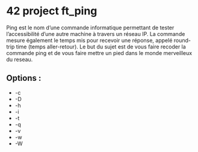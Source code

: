 # 42 project ft_ping

Ping est le nom d’une commande informatique permettant de tester l’accessibilité
d’une autre machine à travers un réseau IP. La commande mesure également le temps
mis pour recevoir une réponse, appelé round-trip time (temps aller-retour).
Le but du sujet est de vous faire recoder la commande ping et de vous faire mettre
un pied dans le monde merveilleux du reseau.

## Options :

* -c
* -D
* -h
* -i
* -t
* -q
* -v
* -w
* -W
